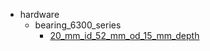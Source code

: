 * hardware
  * bearing_6300_series
    * [20_mm_id_52_mm_od_15_mm_depth](hardware/bearing_6300_series/20_mm_id_52_mm_od_15_mm_depth)
